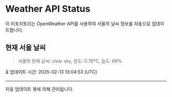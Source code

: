 
# Weather API Status

이 리포지토리는 OpenWeather API를 사용하여 서울의 날씨 정보를 자동으로 업데이트합니다.

## 현재 서울 날씨
> 서울의 현재 날씨: clear sky, 온도: 0.76°C, 습도: 69%

⏳ 업데이트 시간: 2025-02-13 13:04:53 (UTC)

---
자동 업데이트 봇에 의해 관리됩니다.
